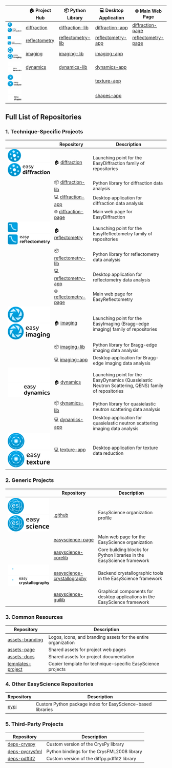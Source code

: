 |                             | 🏠 Project Hub      | 📦 Python Library      | 💻 Desktop Application | 🌐 Main Web Page       |
|-----------------------------|---------------------|------------------------|------------------------|------------------------|
| ![ed-dark]![ed-light]       | [diffraction]       | [diffraction-lib]      | [diffraction-app]      | [diffraction-page]     |
| ![er-dark]![er-light]       | [reflectometry]     | [reflectometry-lib]    | [reflectometry-app]    | [reflectometry-page]   |
| ![ei-dark]![ei-light]       | [imaging]           | [imaging-lib]          | [imaging-app]          |                        |
| ![eq-dark]![eq-light]       | [dynamics]          | [dynamics-lib]         | [dynamics-app]         |                        |
| ![et-dark]![et-light]       |                     |                        | [texture-app]          |                        |
| ![esh-dark]![esh-light]     |                     |                        | [shapes-app]           |                        |

## Full List of Repositories

### 1. Technique-Specific Projects

|                             | Repository              | Description                                                                                         |
|-----------------------------|-------------------------|-----------------------------------------------------------------------------------------------------|
| ![ed-dark]![ed-light]       | 🏠 [diffraction]        | Launching point for the EasyDiffraction family of repositories                                      |
|                             | 📦 [diffraction-lib]    | Python library for diffraction data analysis                                                        |
|                             | 💻 [diffraction-app]    | Desktop application for diffraction data analysis                                                   |
|                             | 🌐 [diffraction-page]   | Main web page for EasyDiffraction                                                                   |
| ![er-dark]![er-light]       | 🏠 [reflectometry]      | Launching point for the EasyReflectometry family of repositories                                    |
|                             | 📦 [reflectometry-lib]  | Python library for reflectometry data analysis                                                      |
|                             | 💻 [reflectometry-app]  | Desktop application for reflectometry data analysis                                                 |
|                             | 🌐 [reflectometry-page] | Main web page for EasyReflectometry                                                                 |
| ![ei-dark]![ei-light]       | 🏠 [imaging]            | Launching point for the EasyImaging (Bragg-edge imaging) family of repositories                     |
|                             | 📦 [imaging-lib]        | Python library for Bragg-edge imaging data analysis                                                 |
|                             | 💻 [imaging-app]        | Desktop application for Bragg-edge imaging data analysis                                            |
| ![eq-dark]![eq-light]       | 🏠 [dynamics]           | Launching point for the EasyDynamics (Quasielastic Neutron Scattering, QENS) family of repositories |
|                             | 📦 [dynamics-lib]       | Python library for quasielastic neutron scattering data analysis                                    |
|                             | 💻 [dynamics-app]       | Desktop application for quasielastic neutron scattering imaging data analysis                       |
| ![et-dark]![et-light]       | 💻 [texture-app]        | Desktop application for texture data reduction                                                      |

### 2. Generic Projects

|                           | Repository                    | Description                                                                |
|---------------------------|-------------------------------|----------------------------------------------------------------------------|
| ![es-dark]![es-light]     | [.github]                     | EasyScience organization profile                                           |
|                           | [easyscience-page]            | Main web page for the EasyScience organization                             |
|                           | [easyscience-corelib]         | Core building blocks for Python libraries in the EasyScience framework     |
| ![escr-dark]![escr-light] | [easyscience-crystallography] | Backend crystallographic tools in the EasyScience framework                |
|                           | [easyscience-guilib]          | Graphical components for desktop applications in the EasyScience framework |

### 3. Common Resources

| Repository          | Description                                                   |
|---------------------|---------------------------------------------------------------|
| [assets-branding]   | Logos, icons, and branding assets for the entire organization |
| [assets-page]       | Shared assets for project web pages                           |
| [assets-docs]       | Shared assets for project documentation                       |
| [templates-project] | Copier template for technique-specific EasyScience projects   |

### 4. Other EasyScience Repositories

| Repository | Description                                                 |
|------------|-------------------------------------------------------------|
| [pypi]     | Custom Python package index for EasyScience-based libraries |

### 5. Third-Party Projects

| Repository       | Description                                  |
|------------------|----------------------------------------------|
| [deps-cryspy]    | Custom version of the CrysPy library         |
| [deps-pycrysfml] | Python bindings for the CrysFML2008 library  |
| [deps-pdffit2]   | Custom version of the diffpy.pdffit2 library |

<!---URLs--->

[ed-dark]: https://raw.githubusercontent.com/EasyScience/BrandingResources/refs/heads/master/EasyDiffraction/logos/ed-logo_152x48_dark.svg#gh-dark-mode-only
[ed-light]: https://raw.githubusercontent.com/EasyScience/BrandingResources/refs/heads/master/EasyDiffraction/logos/ed-logo_152x48_light.svg#gh-light-mode-only
[er-dark]: https://raw.githubusercontent.com/EasyScience/BrandingResources/refs/heads/master/EasyReflectometry/logos/er-logo_180x48_dark.svg#gh-dark-mode-only
[er-light]: https://raw.githubusercontent.com/EasyScience/BrandingResources/refs/heads/master/EasyReflectometry/logos/er-logo_180x48_light.svg#gh-light-mode-only
[ei-dark]: https://raw.githubusercontent.com/EasyScience/BrandingResources/refs/heads/master/EasyImaging/logos/ei-logo_126x48_dark.svg#gh-dark-mode-only
[ei-light]: https://raw.githubusercontent.com/EasyScience/BrandingResources/refs/heads/master/EasyImaging/logos/ei-logo_126x48_light.svg#gh-light-mode-only
[eq-dark]: https://raw.githubusercontent.com/EasyScience/BrandingResources/refs/heads/master/EasyDynamics/logos/eq-logo_140x48_dark.svg#gh-dark-mode-only
[eq-light]: https://raw.githubusercontent.com/EasyScience/BrandingResources/refs/heads/master/EasyDynamics/logos/eq-logo_140x48_light.svg#gh-light-mode-only
[esh-dark]: https://raw.githubusercontent.com/EasyScience/BrandingResources/refs/heads/master/EasyShapes/logos/esh-logo_118x48_dark.svg#gh-dark-mode-only
[esh-light]: https://raw.githubusercontent.com/EasyScience/BrandingResources/refs/heads/master/EasyShapes/logos/esh-logo_118x48_light.svg#gh-light-mode-only
[et-dark]: https://raw.githubusercontent.com/EasyScience/BrandingResources/refs/heads/master/EasyTexture/logos/et-logo_120x48_dark.svg#gh-dark-mode-only
[et-light]: https://raw.githubusercontent.com/EasyScience/BrandingResources/refs/heads/master/EasyTexture/logos/et-logo_120x48_light.svg#gh-light-mode-only
[es-dark]: https://raw.githubusercontent.com/EasyScience/BrandingResources/refs/heads/master/EasyScience/logos/es-logo_81x32_dark.svg#gh-dark-mode-only
[es-light]: https://raw.githubusercontent.com/EasyScience/BrandingResources/refs/heads/master/EasyScience/logos/es-logo_81x32_light.svg#gh-light-mode-only
[esco-dark]: https://raw.githubusercontent.com/EasyScience/BrandingResources/refs/heads/master/EasyDiffraction/logos/ed-logo_102x32_dark.svg#gh-dark-mode-only
[esco-light]: https://raw.githubusercontent.com/EasyScience/BrandingResources/refs/heads/master/EasyDiffraction/logos/ed-logo_102x32_light.svg#gh-light-mode-only
[escr-dark]: https://raw.githubusercontent.com/EasyScience/BrandingResources/refs/heads/master/EasyCrystallography/logos/ecr-logo_132x32_dark.svg#gh-dark-mode-only
[escr-light]: https://raw.githubusercontent.com/EasyScience/BrandingResources/refs/heads/master/EasyCrystallography/logos/ecr-logo_132x32_light.svg#gh-light-mode-only
[esap-dark]: https://raw.githubusercontent.com/EasyScience/BrandingResources/refs/heads/master/EasyDiffraction/logos/ed-logo_102x32_dark.svg#gh-dark-mode-only
[esap-light]: https://raw.githubusercontent.com/EasyScience/BrandingResources/refs/heads/master/EasyDiffraction/logos/ed-logo_102x32_light.svg#gh-light-mode-only

<!---Diffraction--->
[diffraction]: https://github.com/EasyScience/EasyDiffraction
[diffraction-lib]: https://github.com/EasyScience/EasyDiffractionLib
[diffraction-app]: https://github.com/EasyScience/EasyDiffractionApp
[diffraction-page]: https://easyscience.github.io/EasyDiffractionWww
[diffraction-lib-docs]: https://easyscience.github.io/EasyDiffractionLibDocs
[diffraction-app-docs]: https://easyscience.github.io/EasyDiffractionAppDocs

<!---Reflectometry--->
[reflectometry]: https://github.com/EasyScience/EasyReflectometry
[reflectometry-lib]: https://github.com/EasyScience/EasyReflectometryLib
[reflectometry-app]: https://github.com/EasyScience/EasyReflectometryApp
[reflectometry-page]: https://easyscience.github.io/EasyReflectometryWww

<!---Imaging--->
[imaging]: https://github.com/EasyScience/EasyReflectometry
[imaging-lib]: https://github.com/EasyScience/EasyImagingLib
[imaging-app]: https://github.com/EasyScience/EasyImagingApp

<!---QENS/Spectroscopy--->
[dynamics]: https://github.com/EasyScience/EasyQens
[dynamics-lib]: https://github.com/EasyScience/EasyQensLib
[dynamics-app]: https://github.com/EasyScience/EasyQensApp

<!---Shapes/Shapespyer--->
[shapes-app]: https://github.com/easyscience/shapes-app

<!---Texture--->
[texture-app]: https://github.com/EasyScience/EasyTextureApp

<!---Shape--->
[shape-app]: https://github.com/EasyScience/shape-app

<!---Generic projects-->
[.github]: https://github.com/EasyScience/.github
[easyscience-corelib]: https://github.com/EasyScience/EasyScience
[easyscience-guilib]: https://github.com/EasyScience/EasyApp
[easyscience-crystallography]: https://github.com/EasyScience/EasyCrystallography
[easyscience-page]: https://github.com/EasyScience/easyScienceWww

<!---Common resources--->
[assets-branding]: https://github.com/EasyScience/BrandingResources
[assets-page]: https://github.com/EasyScience/EasySite
[assets-docs]: https://github.com/EasyScience/CommonDocsAssets

<!---Other EasyScience repositories--->
[templates-project]: https://github.com/EasyScience/EasyProjectTemplate
[pypi]: https://github.com/EasyScience/pypi

<!---Third-party projects--->
[deps-cryspy]: https://github.com/EasyScience/cryspy
[deps-pycrysfml]: https://github.com/EasyScience/PyCrysFML
[deps-pdffit2]: https://github.com/EasyScience/pdffit2
